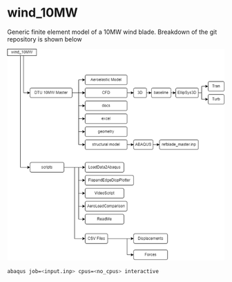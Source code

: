# wind_10MW
Generic finite element model of a 10MW wind blade. Breakdown of the git repository is shown below 

![Alt text](Diagram_of_Git.png)

```bash
abaqus job=<input.inp> cpus=<no_cpus> interactive
```


